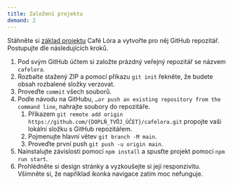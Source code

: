 ```yaml
---
title: Založení projektu
demand: 2
---
```


Stáhněte si [základ projektu](https://github.com/Czechitas-podklady-WEB/cafelora-zadani/archive/main.zip) Café Lóra a vytvořte pro něj GitHub repozitář. Postupujte dle následujících kroků.

1. Pod svým GitHub účtem si založte prázdný veřejný repozitář se názvem `cafelora`.
1. Rozbalte stažený ZIP a pomocí příkazu `git init` řekněte, že budete obsah rozbalené složky verzovat.
1. Proveďte `commit` všech souborů.
1. Podle návodu na GitHubu, `…or push an existing repository from the command line`, nahrajte soubory do repozitáře.
    1. Příkazem `git remote add origin https://github.com/{DOPLŇ_TVŮJ_ÚČET}/cafelora.git` propojte vaši lokální složku s GitHub repozitářem.
    1. Pojmenujte hlavní větev `git branch -M main`.
    1. Proveďte první push `git push -u origin main`.
1. Nainstalujte závislosti pomocí `npm install` a spusťte projekt pomocí `npm run start`.
1. Prohlédněte si design stránky a vyzkoušejte si její responzivitu. Všimněte si, že například ikonka navigace zatím moc nefunguje.
